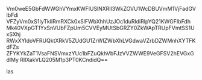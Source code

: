 Vm0weE5GbFdWWGhVYmxKWFlUSlNXRll3WkZOVU1WcDBUVmM1VjFadGVIbFdi
VFZyVm0xS1IyTkliRmRXCk0xSlFWbXhhUzJOc1duRldiRlpYQ21KWGFIbFdh
Mk40VXpGT1YxSnVUbFZpUm5CVVEyMUtSbGRZY0ZkWApTRUpFVmtSS1UxSXhj
RWxXYldoVFRUQktXRkV5ZUdGU1ZrWlZWbXhLVGdwaVZrbDZWMnhXYTFKdFZs
ZFYKYkZaT1VsaFNSVmxzYUc1bFZuQkhVbFJzVVZWWE9VeGFSV2hEVGxGdlMy
RllXakVLQ205M1p3PT0KCndidQ==

las